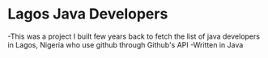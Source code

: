 # Lagos Java Developers

-This was a project I built few years back to fetch the list of java developers in Lagos, Nigeria who use github through Github's API
-Written in Java

